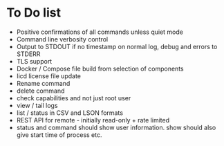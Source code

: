 # To Do list

* Positive confirmations of all commands unless quiet mode
* Command line verbosity control
* Output to STDOUT if no timestamp on normal log, debug and errors to STDERR
* TLS support
* Docker / Compose file build from selection of components
* licd license file update 
* Rename command
* delete command
* check capabilities and not just root user
* view / tail logs
* list / status in CSV and LSON formats
* REST API for remote - initially read-only + rate limited
* status and command should show user information. show should also give start time of process etc.